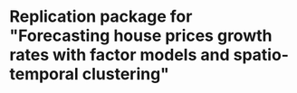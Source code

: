 # Replication package for "Forecasting house prices growth rates with factor models and spatio-temporal clustering"

